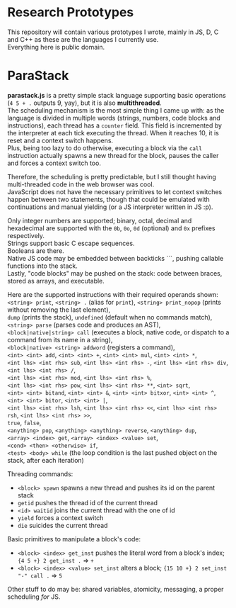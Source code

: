 # Research Prototypes

This repository will contain various prototypes I wrote, mainly in JS, D, C and C++ as these are the languages I currently use.  
Everything here is public domain.

# ParaStack

**parastack.js** is a pretty simple stack language supporting basic operations (`4 5 + .` outputs 9, yay), but it is also **multithreaded**.  
The scheduling mechanism is the most simple thing I came up with: as the language is divided in multiple words (strings, numbers, code blocks and instructions), each thread has a `counter` field.
This field is incremented by the interpreter at each tick executing the thread. When it reaches 10, it is reset and a context switch happens.  
Plus, being too lazy to do otherwise, executing a block via the `call` instruction actually spawns a new thread for the block, pauses the caller and forces a context switch too.  
  
Therefore, the scheduling is pretty predictable, but I still thought having multi-threaded code in the web browser was cool.  
JavaScript does not have the necessary primitives to let context switches happen between two statements, though that could be emulated with continuations and manual yielding (or a JS interpreter written in JS :p).  
  
Only integer numbers are supported; binary, octal, decimal and hexadecimal are supported with the `0b`, `0o`, `0d` (optional) and `0x` prefixes respectively.  
Strings support basic C escape sequences.  
Booleans are there.  
Native JS code may be embedded between backticks `\``, pushing callable functions into the stack.  
Lastly, "code blocks" may be pushed on the stack: code between braces, stored as arrays, and executable.  

Here are the supported instructions with their required operands shown:  
`<string> print`, `<string> .` (alias for `print`), `<string> print_nopop` (prints without removing the last element),  
`dump` (prints the stack), `undefined` (default when no commands match),  
`<string> parse` (parses code and produces an AST),  
`<block|native|string> call` (executes a block, native code, or dispatch to a command from its name in a string),  
`<block|native> <string> addword` (registers a command),  
`<int> <int> add`, `<int> <int> +`, `<int> <int> mul`, `<int> <int> *`,  
`<int lhs> <int rhs> sub`, `<int lhs> <int rhs> -`, `<int lhs> <int rhs> div`, `<int lhs> <int rhs> /`,  
`<int lhs> <int rhs> mod`, `<int lhs> <int rhs> %`,  
`<int lhs> <int rhs> pow`, `<int lhs> <int rhs> **`, `<int> sqrt`,  
`<int> <int> bitand`, `<int> <int> &`, `<int> <int> bitxor`, `<int> <int> ^`, `<int> <int> bitor`, `<int> <int> |`,  
`<int lhs> <int rhs> lsh`, `<int lhs> <int rhs> <<`, `<int lhs> <int rhs> rsh`, `<int lhs> <int rhs> >>`,  
`true`, `false`,  
`<anything> pop`, `<anything> <anything> reverse`, `<anything> dup`,  
`<array> <index> get`, `<array> <index> <value> set`,  
`<cond> <then> <otherwise> if`,  
`<test> <body> while` (the loop condition is the last pushed object on the stack, after each iteration)  
  
Threading commands:  
- `<block> spawn` spawns a new thread and pushes its id on the parent stack  
- `getid` pushes the thread id of the current thread  
- `<id> waitid` joins the current thread with the one of id  
- `yield` forces a context switch  
- `die` suicides the current thread

Basic primitives to manipulate a block's code:  
- `<block> <index> get_inst` pushes the literal word from a block's index; `{4 5 +} 2 get_inst .` => `+`  
- `<block> <index> <value> set_inst` alters a block; `{15 10 +} 2 set_inst "-" call .` => `5`  

Other stuff to do may be: shared variables, atomicity, messaging, a proper scheduling _for_ JS.